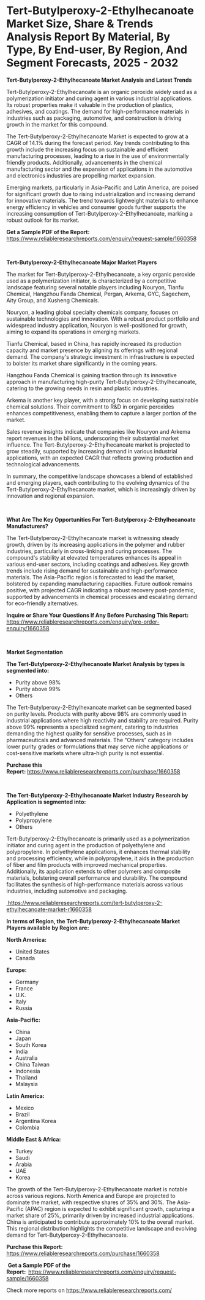 <p><h1>Tert-Butylperoxy-2-Ethylhecanoate Market Size, Share & Trends Analysis Report By Material, By Type, By End-user, By Region, And Segment Forecasts, 2025 - 2032</h1></p><p><strong>Tert-Butylperoxy-2-Ethylhecanoate Market Analysis and Latest Trends</strong></p>
<p><p>Tert-Butylperoxy-2-Ethylhecanoate is an organic peroxide widely used as a polymerization initiator and curing agent in various industrial applications. Its robust properties make it valuable in the production of plastics, adhesives, and coatings. The demand for high-performance materials in industries such as packaging, automotive, and construction is driving growth in the market for this compound.</p><p>The Tert-Butylperoxy-2-Ethylhecanoate Market is expected to grow at a CAGR of 14.1% during the forecast period. Key trends contributing to this growth include the increasing focus on sustainable and efficient manufacturing processes, leading to a rise in the use of environmentally friendly products. Additionally, advancements in the chemical manufacturing sector and the expansion of applications in the automotive and electronics industries are propelling market expansion. </p><p>Emerging markets, particularly in Asia-Pacific and Latin America, are poised for significant growth due to rising industrialization and increasing demand for innovative materials. The trend towards lightweight materials to enhance energy efficiency in vehicles and consumer goods further supports the increasing consumption of Tert-Butylperoxy-2-Ethylhecanoate, marking a robust outlook for its market.</p></p>
<p><strong>Get a Sample PDF of the Report:&nbsp;</strong> <a href="https://www.reliableresearchreports.com/enquiry/request-sample/1660358?utm_campaign=3020&utm_medium=2&utm_source=Github&utm_content=ia&utm_term=29032025&utm_id=tert-butylperoxy-2-ethylhecanoate">https://www.reliableresearchreports.com/enquiry/request-sample/1660358</a></p>
<p>&nbsp;</p>
<p><strong>Tert-Butylperoxy-2-Ethylhecanoate Major Market Players</strong></p>
<p><p>The market for Tert-Butylperoxy-2-Ethylhecanoate, a key organic peroxide used as a polymerization initiator, is characterized by a competitive landscape featuring several notable players including Nouryon, Tianfu Chemical, Hangzhou Fanda Chemical, Pergan, Arkema, GYC, Sagechem, Aity Group, and Xusheng Chemicals.</p><p>Nouryon, a leading global specialty chemicals company, focuses on sustainable technologies and innovation. With a robust product portfolio and widespread industry application, Nouryon is well-positioned for growth, aiming to expand its operations in emerging markets.</p><p>Tianfu Chemical, based in China, has rapidly increased its production capacity and market presence by aligning its offerings with regional demand. The company's strategic investment in infrastructure is expected to bolster its market share significantly in the coming years. </p><p>Hangzhou Fanda Chemical is gaining traction through its innovative approach in manufacturing high-purity Tert-Butylperoxy-2-Ethylhecanoate, catering to the growing needs in resin and plastic industries. </p><p>Arkema is another key player, with a strong focus on developing sustainable chemical solutions. Their commitment to R&D in organic peroxides enhances competitiveness, enabling them to capture a larger portion of the market.</p><p>Sales revenue insights indicate that companies like Nouryon and Arkema report revenues in the billions, underscoring their substantial market influence. The Tert-Butylperoxy-2-Ethylhecanoate market is projected to grow steadily, supported by increasing demand in various industrial applications, with an expected CAGR that reflects growing production and technological advancements.</p><p>In summary, the competitive landscape showcases a blend of established and emerging players, each contributing to the evolving dynamics of the Tert-Butylperoxy-2-Ethylhecanoate market, which is increasingly driven by innovation and regional expansion.</p></p>
<p>&nbsp;</p>
<p><strong>What Are The Key Opportunities For Tert-Butylperoxy-2-Ethylhecanoate Manufacturers?</strong></p>
<p><p>The Tert-Butylperoxy-2-Ethylhecanoate market is witnessing steady growth, driven by its increasing applications in the polymer and rubber industries, particularly in cross-linking and curing processes. The compound's stability at elevated temperatures enhances its appeal in various end-user sectors, including coatings and adhesives. Key growth trends include rising demand for sustainable and high-performance materials. The Asia-Pacific region is forecasted to lead the market, bolstered by expanding manufacturing capacities. Future outlook remains positive, with projected CAGR indicating a robust recovery post-pandemic, supported by advancements in chemical processes and escalating demand for eco-friendly alternatives.</p></p>
<p><strong>Inquire or Share Your Questions If Any Before Purchasing This Report:</strong> <a href="https://www.reliableresearchreports.com/enquiry/pre-order-enquiry/1660358?utm_campaign=3020&utm_medium=2&utm_source=Github&utm_content=ia&utm_term=29032025&utm_id=tert-butylperoxy-2-ethylhecanoate">https://www.reliableresearchreports.com/enquiry/pre-order-enquiry/1660358</a></p>
<p>&nbsp;</p>
<p><strong>Market Segmentation</strong></p>
<p><strong>The Tert-Butylperoxy-2-Ethylhecanoate Market Analysis by types is segmented into:</strong></p>
<p><ul><li>Purity above 98%</li><li>Purity above 99%</li><li>Others</li></ul></p>
<p><p>The Tert-Butylperoxy-2-Ethylhexanoate market can be segmented based on purity levels. Products with purity above 98% are commonly used in industrial applications where high reactivity and stability are required. Purity above 99% represents a specialized segment, catering to industries demanding the highest quality for sensitive processes, such as in pharmaceuticals and advanced materials. The "Others" category includes lower purity grades or formulations that may serve niche applications or cost-sensitive markets where ultra-high purity is not essential.</p></p>
<p><strong>Purchase this Report:&nbsp;</strong><a href="https://www.reliableresearchreports.com/purchase/1660358?utm_campaign=3020&utm_medium=2&utm_source=Github&utm_content=ia&utm_term=29032025&utm_id=tert-butylperoxy-2-ethylhecanoate">https://www.reliableresearchreports.com/purchase/1660358</a></p>
<p>&nbsp;</p>
<p><strong>The Tert-Butylperoxy-2-Ethylhecanoate Market Industry Research by Application is segmented into:</strong></p>
<p><ul><li>Polyethylene</li><li>Polypropylene</li><li>Others</li></ul></p>
<p><p>Tert-Butylperoxy-2-Ethylhecanoate is primarily used as a polymerization initiator and curing agent in the production of polyethylene and polypropylene. In polyethylene applications, it enhances thermal stability and processing efficiency, while in polypropylene, it aids in the production of fiber and film products with improved mechanical properties. Additionally, its application extends to other polymers and composite materials, bolstering overall performance and durability. The compound facilitates the synthesis of high-performance materials across various industries, including automotive and packaging.</p></p>
<p><a href="https://www.reliableresearchreports.com/tert-butylperoxy-2-ethylhecanoate-market-r1660358?utm_campaign=3020&utm_medium=2&utm_source=Github&utm_content=ia&utm_term=29032025&utm_id=tert-butylperoxy-2-ethylhecanoate">&nbsp;https://www.reliableresearchreports.com/tert-butylperoxy-2-ethylhecanoate-market-r1660358</a></p>
<p><strong>In terms of Region, the Tert-Butylperoxy-2-Ethylhecanoate Market Players available by Region are:</strong></p>
<p>
    <p> <strong> North America: </strong>
        <ul>
            <li>United States</li>
            <li>Canada</li>
        </ul>
        </p> 
    <p> <strong> Europe: </strong>
        <ul>
            <li>Germany</li>
            <li>France</li>
            <li>U.K.</li>
            <li>Italy</li>
            <li>Russia</li>
        </ul>
        </p> 
    <p> <strong> Asia-Pacific: </strong>
        <ul>
            <li>China</li>
            <li>Japan</li>
            <li>South Korea</li>
            <li>India</li>
            <li>Australia</li>
            <li>China Taiwan</li>
            <li>Indonesia</li>
            <li>Thailand</li>
            <li>Malaysia</li>
        </ul>
        </p> 
    <p> <strong> Latin America: </strong>
        <ul>
            <li>Mexico</li>
            <li>Brazil</li>
            <li>Argentina Korea</li>
            <li>Colombia</li>
        </ul>
        </p> 
    <p> <strong> Middle East & Africa: </strong>
        <ul>
            <li>Turkey</li>
            <li>Saudi</li>
            <li>Arabia</li>
            <li>UAE</li>
            <li>Korea</li>
        </ul>
    </p>
    </p>
<p><p>The growth of the Tert-Butylperoxy-2-Ethylhecanoate market is notable across various regions. North America and Europe are projected to dominate the market, with respective shares of 35% and 30%. The Asia-Pacific (APAC) region is expected to exhibit significant growth, capturing a market share of 25%, primarily driven by increased industrial applications. China is anticipated to contribute approximately 10% to the overall market. This regional distribution highlights the competitive landscape and evolving demand for Tert-Butylperoxy-2-Ethylhecanoate.</p></p>
<p><strong>Purchase this Report: </strong><a href="https://www.reliableresearchreports.com/purchase/1660358?utm_campaign=3020&utm_medium=2&utm_source=Github&utm_content=ia&utm_term=29032025&utm_id=tert-butylperoxy-2-ethylhecanoate">https://www.reliableresearchreports.com/purchase/1660358</a></p>
<p>&nbsp;<strong>Get a Sample PDF of the Report:&nbsp;&nbsp;</strong><a href="https://www.reliableresearchreports.com/enquiry/request-sample/1660358?utm_campaign=3020&utm_medium=2&utm_source=Github&utm_content=ia&utm_term=29032025&utm_id=tert-butylperoxy-2-ethylhecanoate">https://www.reliableresearchreports.com/enquiry/request-sample/1660358</a></p>
<p><strong></strong></p>
<p>Check more reports on <a href="https://www.reliableresearchreports.com/?utm_campaign=3020&utm_medium=2&utm_source=Github&utm_content=ia&utm_term=29032025&utm_id=tert-butylperoxy-2-ethylhecanoate">https://www.reliableresearchreports.com/</a></p>